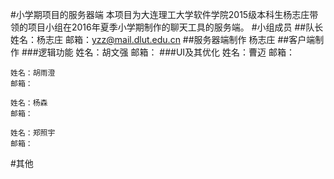 #小学期项目的服务器端
本项目为大连理工大学软件学院2015级本科生杨志庄带领的项目小组在2016年夏季小学期制作的聊天工具的服务端。
#小组成员
##队长
	姓名：杨志庄
	邮箱：yzz@mail.dlut.edu.cn
##服务器端制作
	杨志庄
##客户端制作
###逻辑功能
	姓名：胡文强
	邮箱：
###UI及其优化
	姓名：曹迈
	邮箱：
	
	姓名：胡雨澄
	邮箱：
	
	姓名：杨森
	邮箱：
	
	姓名：郑照宇
	邮箱：
#其他